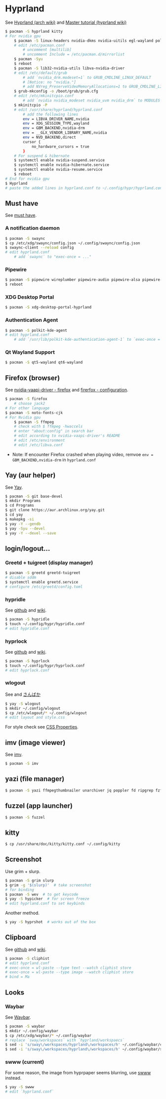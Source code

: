 # Hyprland
See [Hyprland (arch wiki)](https://wiki.archlinux.org/title/Hyprland) and [Master tutorial (hyprland wiki)](https://wiki.hyprland.org/Getting-Started/Master-Tutorial/)
```sh
$ pacman -S hyprland kitty
# For nvidia gpu
    $ pacman -S linux-headers nvidia-dkms nvidia-uitils egl-wayland polkit gtk3 gtk4
    # edit /etc/pacman.conf
        # uncomment [multilib]
        # uncomment Include = /etc/pacman.d/mirrorlist
    $ pacman -Syu
    $ reboot
    $ pacman -S lib32-nvidia-utils libva-nvidia-driver
    # edit /etc/default/grub
        # add `nvidia_drm.modeset=1` to GRUB_CMDLINE_LINUX_DEFAULT
        # [Notice: no "nvidia."]
        # add NVreg_PreserveVideoMemoryAllocations=1 to GRUB_CMDLINE_LINUX_DEFAULT
    $ grub-mkconfig -o /boot/grub/grub.cfg
    # edit /etc/mkinitcpio.conf
        # add `nvidia nvidia_modeset nvidia_uvm nvidia_drm` to MODULES
    $ mkinitcpio -P
    # edit /usr/share/hyprland/hyprland.conf
        # add the following lines
        env = LIBVA_DRIVER_NAME,nvidia
        env = XDG_SESSION_TYPE,wayland
        env = GBM_BACKEND,nvidia-drm
        env = __GLX_VENDOR_LIBRARY_NAME,nvidia
        env = NVD_BACKEND,direct
        cursor {
            no_hardware_cursors = true
        }
    # For suspend & hibernate
    $ systemctl enable nvidia-suspend.service
    $ systemctl enable nvidia-hibernate.service
    $ systemctl enable nvidia-resume.service
    $ reboot
# End for nvidia gpu
$ Hyprland
# paste the added lines in hyprland.conf to ~/.config/hypr/hyprland.conf
```

## Must have
See [must have](https://wiki.hyprland.org/Useful-Utilities/Must-have/).

### A notification daemon
```sh
$ pacman -S swaync
$ cp /etc/xdg/swaync/config.json ~/.config/swaync/config.json
$ swaync-client --reload config
# edit hyprland.conf
    # add `swaync` to "exec-once = ..."
```

### Pipewire
```sh
$ pacman -S pipewire wireplumber pipewire-audio pipewire-alsa pipewire-pulse pipewire-jack
$ reboot
```

### XDG Desktop Portal
```sh
$ pacman -S xdg-desktop-portal-hyprland
```

### Authentication Agent
```sh
$ pacman -S polkit-kde-agent
# edit hyprland.conf
    # add `/usr/lib/polkit-kde-authentication-agent-1` to `exec-once = ...`
```

### Qt Wayland Support
```sh
$ pacman -S qt5-wayland qt6-wayland
```

## Firefox (browser)
See [nvidia-vaapi-driver - firefox](https://github.com/elFarto/nvidia-vaapi-driver?tab=readme-ov-file#firefox) and [firerfox - configuration](https://wiki.archlinux.org/title/firefox#Configuration).
```sh
$ pacman -S firefox
    # choose jack2
# For other language
$ pacman -S noto-fonts-cjk
# For Nvidia gpu
    $ pacman -S ffmpeg
    # check with $ ffmpeg -hwaccels
    # enter "about:config" in search bar
    # edit according to nvidia-vaapi-driver's README
    # edit /etc/environment
    # edit /etc/libva.conf
```
- Note: If encounter Firefox crashed when playing video, remvoe `env = GBM_BACKEND,nvidia-drm` in `hyprland.conf`

## Yay (aur helper)
See [Yay](https://github.com/Jguer/yay).
```sh
$ pacman -S git base-devel
$ mkdir Programs
$ cd Programs
$ git clone https://aur.archlinux.org/yay.git
$ cd yay
$ makepkg -si
$ yay -Y --gendb
$ yay -Syu --devel
$ yay -Y --devel --save
```

## login/logout...
### Greetd + tuigreet (display manager)
```sh
$ pacman -S greetd greetd-tuigreet
# disable sddm
$ systemctl enable greetd.service
# configure /etc/greetd/config.toml
```

### hypridle
See [github](https://github.com/hyprwm/hypridle) and [wiki](https://wiki.hyprland.org/Hypr-Ecosystem/hypridle/).
```sh
$ pacman -S hypridle
$ touch ~/.config/hypr/hypridle.conf
# edit hypridle.conf
```

### hyprlock
See [github](https://github.com/hyprwm/hyprlock) and [wiki](https://wiki.hyprland.org/Hypr-Ecosystem/hyprlock/).
```sh
$ pacman -S hyprlock
$ touch ~/.config/hypr/hyprlock.conf
# edit hyprlock.conf
```

### wlogout
See []() and [さんばか](https://www.pixiv.net/artworks/79221278)
```sh
$ yay -S wlogout
$ mkdir ~/.config/wlogout
$ cp /etc/wlogout/* ~/.config/wlogout
# edit layout and style.css
```
For style check see [CSS Properties](https://docs.gtk.org/gtk3/css-properties.html).

## imv (image viewer)
See [imv](https://sr.ht/~exec64/imv/).
```sh
$ pacman -S imv
```

## yazi (file manager)
```sh
$ pacman -S yazi ffmpegthumbnailer unarchiver jq poppler fd ripgrep fzf zoxide ttf-dejavu ttf-dejavu-nerd
```

## fuzzel (app launcher)
```sh
$ pacman -S fuzzel
```

## kitty
```sh
$ cp /usr/share/doc/kitty/kitty.conf ~/.config/kitty
```

## Screenshot
Use grim + slurp.
```sh
$ pacman -S grim slurp
$ grim -g '$(slurp)'  # take screenshot
# for binding
$ pacman -S wev  # to get keycode
$ yay -S hypicker  # for screen freeze
# edit hyprland.conf to set keybinds
```
Another method.
```sh
$ yay -S hyprshot  # works out of the box
```

## Clipboard
See [github](https://github.com/sentriz/cliphist) and [wiki](https://wiki.hyprland.org/Useful-Utilities/Clipboard-Managers/#cliphist).
```sh
$ pacman -S cliphist
# edit hyprland.conf
# exec-once = wl-paste --type text --watch cliphist store
# exec-once = wl-paste --type image --watch cliphist store
# bind = Ma
```
## Looks
### Waybar
See [Waybar](https://github.com/Alexays/Waybar).
```sh
$ pacman -S waybar
$ mkdir ~/.config/waybar
$ cp /etc/xdg/waybar/* ~/.config/waybar
# replace `sway/workspaces` with `hyprland/workspaecs`
$ sed -i 's/sway\/workspaces/hyprland\/workspaces/h' ~/.config/waybar/config.jsonc
$ sed -i 's/sway\/workspaces/hyprland\/workspaces/h' ~/.config/waybar/style.css
```

### swww (current)
For some reason, the image from hyprpaper seems blurring, use [swww](https://github.com/LGFae/swww) instead.
```sh
$ yay -S swww
# edit `hyprland.conf`

```